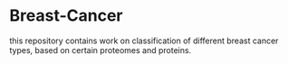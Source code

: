 # Breast-Cancer
this repository contains work on classification of different breast cancer types, based on certain proteomes and proteins.
